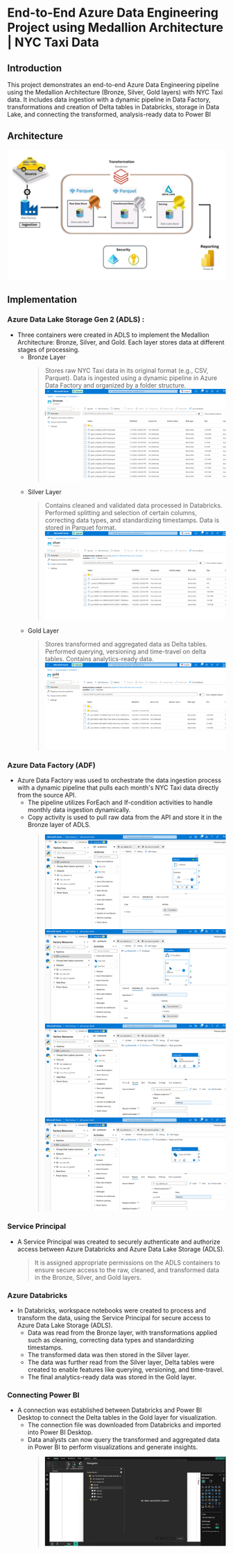 # End-to-End Azure Data Engineering Project using Medallion Architecture | NYC Taxi Data
## Introduction
This project demonstrates an end-to-end Azure Data Engineering pipeline using the Medallion Architecture (Bronze, Silver, Gold layers) with NYC Taxi data. It includes data ingestion with a dynamic pipeline in Data Factory, transformations and creation of Delta tables in Databricks, storage in Data Lake, and connecting the transformed, analysis-ready data to Power BI
## Architecture
![Project Architecture Diagram](Architecture_diagram_nt.jpg)
## Implementation
### Azure Data Lake Storage Gen 2 (ADLS) : 
+ Three containers were created in ADLS to implement the Medallion Architecture: Bronze, Silver, and Gold. Each layer stores data at different stages of processing.
  - Bronze Layer
    > Stores raw NYC Taxi data in its original format (e.g., CSV, Parquet).
    > Data is ingested using a dynamic pipeline in Azure Data Factory and organized by a folder structure.
    > ![Bronze Layer ADLS](https://github.com/Mohamed-Shadi/azure-project2-nyctaxi/blob/main/Screenshots/bronze%20layer_nt.png)
  - Silver Layer
    > Contains cleaned and validated data processed in Databricks.
    > Performed splitting and selection of certain columns, correcting data types, and standardizing timestamps.
    > Data is stored in Parquet format.
    > ![Silver Layer ADLS](https://github.com/Mohamed-Shadi/azure-project2-nyctaxi/blob/main/Screenshots/silver%20layer_nt.png)
  - Gold Layer
    > Stores transformed and aggregated data as Delta tables.
    > Performed querying, versioning and time-travel on delta tables.
    > Contains analytics-ready data.
    > ![Gold Layer ADLS](https://github.com/Mohamed-Shadi/azure-project2-nyctaxi/blob/main/Screenshots/gold%20layer_nt.png)
### Azure Data Factory (ADF)
+ Azure Data Factory was used to orchestrate the data ingestion process with a dynamic pipeline that pulls each month's NYC Taxi data directly from the source API.
  - The pipeline utilizes ForEach and If-condition activities to handle monthly data ingestion dynamically.
  - Copy activity is used to pull raw data from the API and store it in the Bronze layer of ADLS.
    > ![ADF ForEach](https://github.com/Mohamed-Shadi/azure-project2-nyctaxi/blob/main/Screenshots/ADF1.png)
    > ![ADF If-condition](https://github.com/Mohamed-Shadi/azure-project2-nyctaxi/blob/main/Screenshots/ADF2.png)
    > ![ADF Copy1](https://github.com/Mohamed-Shadi/azure-project2-nyctaxi/blob/main/Screenshots/ADF3.png)
    > ![ADF Copy2](https://github.com/Mohamed-Shadi/azure-project2-nyctaxi/blob/main/Screenshots/ADF4.png)
### Service Principal
+ A Service Principal was created to securely authenticate and authorize access between Azure Databricks and Azure Data Lake Storage (ADLS).
  > It is assigned appropriate permissions on the ADLS containers to ensure secure access to the raw, cleaned, and transformed data in the Bronze, Silver, and Gold layers.
### Azure Databricks
+ In Databricks, workspace notebooks were created to process and transform the data, using the Service Principal for secure access to Azure Data Lake Storage (ADLS).
  - Data was read from the Bronze layer, with transformations applied such as cleaning, correcting data types and standardizing timestamps.
  - The transformed data was then stored in the Silver layer.
  - The data was further read from the Silver layer, Delta tables were created to enable features like querying, versioning, and time-travel.
  - The final analytics-ready data was stored in the Gold layer.
### Connecting Power BI
+ A connection was established between Databricks and Power BI Desktop to connect the Delta tables in the Gold layer for visualization.
  - The connection file was downloaded from Databricks and imported into Power BI Desktop.
  - Data analysts can now query the transformed and aggregated data in Power BI to perform visualizations and generate insights.
    > ![Power BI Connection](https://github.com/Mohamed-Shadi/azure-project2-nyctaxi/blob/main/Screenshots/PBI%20connection.png)

